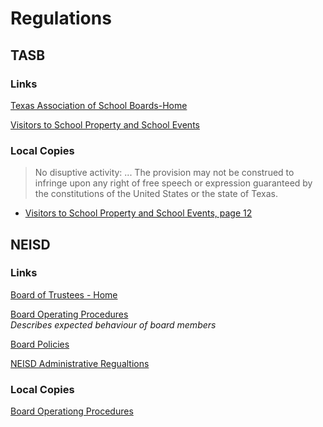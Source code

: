 # Regulations

## TASB
### Links
[Texas Association of School Boards-Home](https://www.tasb.org/home.aspx)

[Visitors to School Property and School Events](https://www.tasb.org/services/legal-services/tasb-school-law-esource/community/documents/visitors-to-school-property-and-school-events.pdf)
### Local Copies

> No disuptive activity: ... The provision may not be construed to infringe upon any right of free speech or expression guaranteed by the constitutions of the United States or the state of Texas.

* [Visitors to School Property and School Events, page 12](https://oakstreetfalls.github.io/Regulations/visitors-to-school-property-and-school-events%20modified.pdf#page=12)

## NEISD
### Links
[Board of Trustees - Home](https://www.neisd.net/Page/980)

[Board Operating Procedures](https://www.neisd.net/cms/lib/TX02215002/Centricity/Domain/274/Board%20Operating%20Procedures%2011.19.2020.pdf)  
_Describes expected behaviour of board members_

[Board Policies](https://pol.tasb.org/Home/Index/179)
    
[NEISD Administrative Regualtions](https://www.neisd.net/Page/10007)

### Local Copies
[Board Operationg Procedures](https://oakstreetfalls.github.io/Regulations/Board%20Operating%20Procedures%2011.19.2020.pdf)
